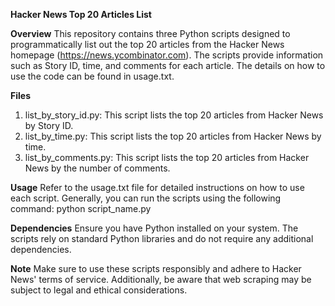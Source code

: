 **Hacker News Top 20 Articles List**

**Overview**
This repository contains three Python scripts designed to programmatically list out the top 20 articles from the Hacker News homepage (https://news.ycombinator.com). The scripts provide information such as Story ID, time, and comments for each article. The details on how to use the code can be found in usage.txt.

**Files**
1. list_by_story_id.py: This script lists the top 20 articles from Hacker News by Story ID.
2. list_by_time.py: This script lists the top 20 articles from Hacker News by time.
3. list_by_comments.py: This script lists the top 20 articles from Hacker News by the number of comments.

**Usage**
Refer to the usage.txt file for detailed instructions on how to use each script. Generally, you can run the scripts using the following command: python script_name.py

**Dependencies**
Ensure you have Python installed on your system. The scripts rely on standard Python libraries and do not require any additional dependencies.

**Note**
Make sure to use these scripts responsibly and adhere to Hacker News' terms of service. Additionally, be aware that web scraping may be subject to legal and ethical considerations.
